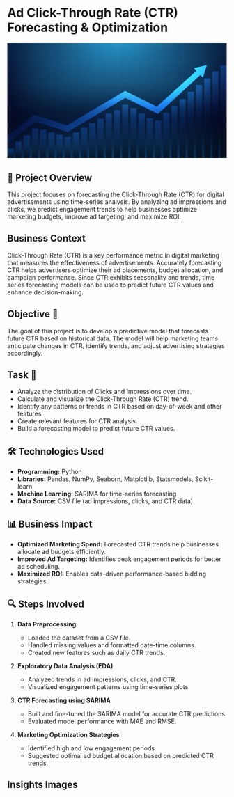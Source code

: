 # Ad Click-Through Rate (CTR) Forecasting & Optimization  
![](https://github.com/Shaikh-areeb/Ads_CTR-Forecasting/blob/main/insights%20images/forecasting.jpg)

## 📌 Project Overview  
This project focuses on forecasting the Click-Through Rate (CTR) for digital advertisements using time-series analysis. By analyzing ad impressions and clicks, we predict engagement trends to help businesses optimize marketing budgets, improve ad targeting, and maximize ROI.  

## Business Context
Click-Through Rate (CTR) is a key performance metric in digital marketing that measures the effectiveness of advertisements. Accurately forecasting CTR helps advertisers optimize their ad placements, budget allocation, and campaign performance. Since CTR exhibits seasonality and trends, time series forecasting models can be used to predict future CTR values and enhance decision-making.

## Objective 🎯
The goal of this project is to develop a predictive model that forecasts future CTR based on historical data. The model will help marketing teams anticipate changes in CTR, identify trends, and adjust advertising strategies accordingly.

## Task 📃

- Analyze the distribution of Clicks and Impressions over time.
- Calculate and visualize the Click-Through Rate (CTR) trend.
- Identify any patterns or trends in CTR based on day-of-week and other features.
- Create relevant features for CTR analysis.
- Build a forecasting model to predict future CTR values.

## 🛠️ Technologies Used  
- **Programming:** Python  
- **Libraries:** Pandas, NumPy, Seaborn, Matplotlib, Statsmodels, Scikit-learn  
- **Machine Learning:** SARIMA for time-series forecasting  
- **Data Source:** CSV file (ad impressions, clicks, and CTR data)  

## 📊 Business Impact  
- **Optimized Marketing Spend:** Forecasted CTR trends help businesses allocate ad budgets efficiently.  
- **Improved Ad Targeting:** Identifies peak engagement periods for better ad scheduling.  
- **Maximized ROI:** Enables data-driven performance-based bidding strategies.  

## 🔍 Steps Involved  
1. **Data Preprocessing**  
   - Loaded the dataset from a CSV file.  
   - Handled missing values and formatted date-time columns.  
   - Created new features such as daily CTR trends.  

2. **Exploratory Data Analysis (EDA)**  
   - Analyzed trends in ad impressions, clicks, and CTR.  
   - Visualized engagement patterns using time-series plots.  

3. **CTR Forecasting using SARIMA**  
   - Built and fine-tuned the SARIMA model for accurate CTR predictions.  
   - Evaluated model performance with MAE and RMSE.  

4. **Marketing Optimization Strategies**  
   - Identified high and low engagement periods.  
   - Suggested optimal ad budget allocation based on predicted CTR trends.
  
## Insights Images 
![]()
![]()
![]()
![]()
![]()
![]()
![]()


